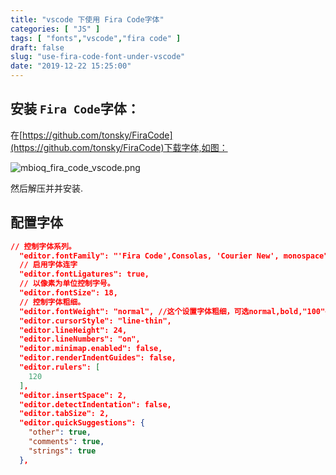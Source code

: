 ```yaml
---
title: "vscode 下使用 Fira Code字体"
categories: [ "JS" ]
tags: [ "fonts","vscode","fira code" ]
draft: false
slug: "use-fira-code-font-under-vscode"
date: "2019-12-22 15:25:00"
---
```


## 安装 `Fira Code`字体：

在[https://github.com/tonsky/FiraCode](https://github.com/tonsky/FiraCode)下载字体,如图：

![mbioq_fira_code_vscode.png][1]

然后解压并并安装.

## 配置字体 


<!--more-->


```json
// 控制字体系列。
  "editor.fontFamily": "'Fira Code',Consolas, 'Courier New', monospace",
  // 启用字体连字
  "editor.fontLigatures": true,
  // 以像素为单位控制字号。
  "editor.fontSize": 18,
  // 控制字体粗细。
  "editor.fontWeight": "normal", //这个设置字体粗细，可选normal,bold,"100"~"900"等，选择合适的就行
  "editor.cursorStyle": "line-thin",
  "editor.lineHeight": 24,
  "editor.lineNumbers": "on",
  "editor.minimap.enabled": false,
  "editor.renderIndentGuides": false,
  "editor.rulers": [
    120
  ],
  "editor.insertSpace": 2,
  "editor.detectIndentation": false,
  "editor.tabSize": 2,
  "editor.quickSuggestions": {
    "other": true,
    "comments": true,
    "strings": true
  },
```

  [1]: https://imgs.gnux.cn/usr/uploads/2019/12/3212376075.png